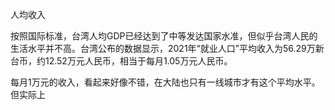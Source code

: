 人均收入


按照国际标准，台湾人均GDP已经达到了中等发达国家水准，但似乎台湾人民的生活水平并不高。台湾公布的数据显示，2021年“就业人口”平均收入为56.29万新台币，约12.52万元人民币，相当于每月1.05万元人民币。

每月1万元的收入，看起来好像不错，在大陆也只有一线城市才有这个平均水平。但实际上
